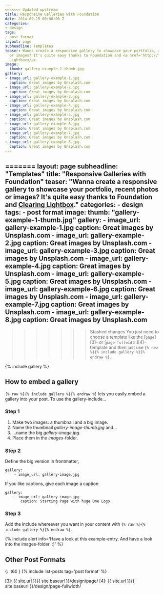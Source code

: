 ```yaml
---
<<<<<<< Updated upstream
title: Responsive Galleries with Foundation
date: 2014-09-15 00:00:00 Z
categories:
- design
tags:
- post format
layout: page
subheadline: Templates
teaser: Wanna create a responsive gallery to showcase your portfolio, recent photos
  or images? It's quite easy thanks to Foundation and <a href='http://foundation.zurb.com/docs/components/clearing.html'>Clearing
  Lightbox</a>.
image:
  thumb: gallery-example-1-thumb.jpg
gallery:
- image_url: gallery-example-1.jpg
  caption: Great images by Unsplash.com
- image_url: gallery-example-2.jpg
  caption: Great images by Unsplash.com
- image_url: gallery-example-3.jpg
  caption: Great images by Unsplash.com
- image_url: gallery-example-4.jpg
  caption: Great images by Unsplash.com
- image_url: gallery-example-5.jpg
  caption: Great images by Unsplash.com
- image_url: gallery-example-6.jpg
  caption: Great images by Unsplash.com
- image_url: gallery-example-7.jpg
  caption: Great images by Unsplash.com
- image_url: gallery-example-8.jpg
  caption: Great images by Unsplash.com
---
```


=======
layout: page
subheadline:  "Templates"
title:  "Responsive Galleries with Foundation"
teaser: "Wanna create a responsive gallery to showcase your portfolio, recent photos or images? It's quite easy thanks to Foundation and <a href='http://foundation.zurb.com/docs/components/clearing.html'>Clearing Lightbox</a>."
categories:
    - design
tags:
    - post format
image:
   thumb: "gallery-example-1-thumb.jpg"
gallery:
    - image_url: gallery-example-1.jpg
      caption: Great images by Unsplash.com
    - image_url: gallery-example-2.jpg
      caption: Great images by Unsplash.com
    - image_url: gallery-example-3.jpg
      caption: Great images by Unsplash.com
    - image_url: gallery-example-4.jpg
      caption: Great images by Unsplash.com
    - image_url: gallery-example-5.jpg
      caption: Great images by Unsplash.com
    - image_url: gallery-example-6.jpg
      caption: Great images by Unsplash.com
    - image_url: gallery-example-7.jpg
      caption: Great images by Unsplash.com
    - image_url: gallery-example-8.jpg
      caption: Great images by Unsplash.com
---
>>>>>>> Stashed changes
You just need to choose a template like the [`page`][3]- or [`page-fullwidth`][4]-template and then just use `{% raw %}{% include gallery %}{% endraw %}`.
<!--more-->

{% include gallery %}


## How to embed a gallery

`{% raw %}{% include gallery %}{% endraw %}` lets you easily embed a gallery into your post. To use the gallery-include...


### Step 1

1. Make two images: a thumbnail and a big image.
2. Name the thumbnail *gallery-image-thumb.jpg* and...
3. ...name the big *gallery-image.jpg*.
4. Place them in the *images*-folder.


### Step 2

Define the big version in frontmatter,  

~~~
gallery:
    - image_url: gallery-image.jpg
~~~

If you like captions, give each image a caption:

~~~
gallery:
    - image_url: gallery-image.jpg
       caption: Starting Page with huge One Logo
~~~

### Step 3

Add the include whereever you want in your content with `{% raw %}{% include gallery %}{% endraw %}`.

{% include alert info='Have a look at this example-entry. And have a look into the images-folder. :)' %}











## Other Post Formats
{: .t60 }
{% include list-posts tag='post format' %}



 [1]: http://foundation.zurb.com/docs/components/clearing.html
 [2]: http://foundation.zurb.com/docs/components/block_grid.html
 [3]: {{ site.url }}{{ site.baseurl }}/design/page/
 [4]: {{ site.url }}{{ site.baseurl }}/design/page-fullwidth/
